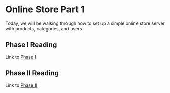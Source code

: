# Online Store Part 1

Today, we will be walking through how to set up a simple online store server with products, categories, and users. 

## Phase I Reading

Link to [Phase I]

## Phase II Reading

Link to [Phase II]

[Phase I]: /phase_i.md
[Phase II]: /phase_ii.md